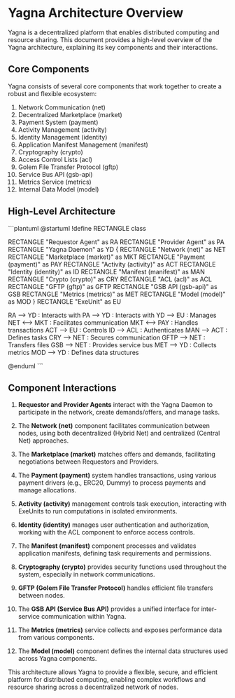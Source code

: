 # Yagna Architecture Overview

Yagna is a decentralized platform that enables distributed computing and resource sharing. This document provides a high-level overview of the Yagna architecture, explaining its key components and their interactions.

## Core Components

Yagna consists of several core components that work together to create a robust and flexible ecosystem:

1. Network Communication (net)
2. Decentralized Marketplace (market)
3. Payment System (payment)
4. Activity Management (activity)
5. Identity Management (identity)
6. Application Manifest Management (manifest)
7. Cryptography (crypto)
8. Access Control Lists (acl)
9. Golem File Transfer Protocol (gftp)
10. Service Bus API (gsb-api)
11. Metrics Service (metrics)
12. Internal Data Model (model)

## High-Level Architecture

\```plantuml
@startuml
!define RECTANGLE class

RECTANGLE "Requestor Agent" as RA
RECTANGLE "Provider Agent" as PA
RECTANGLE "Yagna Daemon" as YD {
    RECTANGLE "Network (net)" as NET
    RECTANGLE "Marketplace (market)" as MKT
    RECTANGLE "Payment (payment)" as PAY
    RECTANGLE "Activity (activity)" as ACT
    RECTANGLE "Identity (identity)" as ID
    RECTANGLE "Manifest (manifest)" as MAN
    RECTANGLE "Crypto (crypto)" as CRY
    RECTANGLE "ACL (acl)" as ACL
    RECTANGLE "GFTP (gftp)" as GFTP
    RECTANGLE "GSB API (gsb-api)" as GSB
    RECTANGLE "Metrics (metrics)" as MET
    RECTANGLE "Model (model)" as MOD
}
RECTANGLE "ExeUnit" as EU

RA --> YD : Interacts with
PA --> YD : Interacts with
YD --> EU : Manages
NET <--> MKT : Facilitates communication
MKT <--> PAY : Handles transactions
ACT --> EU : Controls
ID --> ACL : Authenticates
MAN --> ACT : Defines tasks
CRY --> NET : Secures communication
GFTP --> NET : Transfers files
GSB --> NET : Provides service bus
MET --> YD : Collects metrics
MOD --> YD : Defines data structures

@enduml
\```

## Component Interactions

1. **Requestor and Provider Agents** interact with the Yagna Daemon to participate in the network, create demands/offers, and manage tasks.

2. The **Network (net)** component facilitates communication between nodes, using both decentralized (Hybrid Net) and centralized (Central Net) approaches.

3. The **Marketplace (market)** matches offers and demands, facilitating negotiations between Requestors and Providers.

4. The **Payment (payment)** system handles transactions, using various payment drivers (e.g., ERC20, Dummy) to process payments and manage allocations.

5. **Activity (activity)** management controls task execution, interacting with ExeUnits to run computations in isolated environments.

6. **Identity (identity)** manages user authentication and authorization, working with the ACL component to enforce access controls.

7. The **Manifest (manifest)** component processes and validates application manifests, defining task requirements and permissions.

8. **Cryptography (crypto)** provides security functions used throughout the system, especially in network communications.

9. **GFTP (Golem File Transfer Protocol)** handles efficient file transfers between nodes.

10. The **GSB API (Service Bus API)** provides a unified interface for inter-service communication within Yagna.

11. The **Metrics (metrics)** service collects and exposes performance data from various components.

12. The **Model (model)** component defines the internal data structures used across Yagna components.

This architecture allows Yagna to provide a flexible, secure, and efficient platform for distributed computing, enabling complex workflows and resource sharing across a decentralized network of nodes.